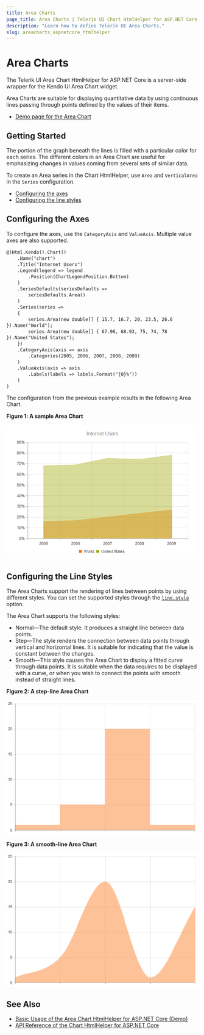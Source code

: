 ```yaml
---
title: Area Charts
page_title: Area Charts | Telerik UI Chart HtmlHelper for ASP.NET Core
description: "Learn how to define Telerik UI Area Charts."
slug: areacharts_aspnetcore_htmlhelper
---
```


# Area Charts

The Telerik UI Area Chart HtmlHelper for ASP.NET Core is a server-side wrapper for the Kendo UI Area Chart widget.

Area Charts are suitable for displaying quantitative data by using continuous lines passing through points defined by the values of their items.

* [Demo page for the Area Chart](https://demos.telerik.com/aspnet-core/area-charts/index)

## Getting Started

The portion of the graph beneath the lines is filled with a particular color for each series. The different colors in an Area Chart are useful for emphasizing changes in values coming from several sets of similar data.

To create an Area series in the Chart HtmlHelper, use `Area` and `VerticalArea` in the `Series` configuration.

* [Configuring the axes](#configuring-the-axes)
* [Configuring the line styles](#configuring-the-line-styles)

## Configuring the Axes

To configure the axes, use the `CategoryAxis` and `ValueAxis`. Multiple value axes are also supported.

    @(Html.Kendo().Chart()
        .Name("chart")
        .Title("Internet Users")
        .Legend(legend => legend
            .Position(ChartLegendPosition.Bottom)
        )
        .SeriesDefaults(seriesDefaults =>
            seriesDefaults.Area()
        )
        .Series(series =>
        {
            series.Area(new double[] { 15.7, 16.7, 20, 23.5, 26.6 }).Name("World");
            series.Area(new double[] { 67.96, 68.93, 75, 74, 78 }).Name("United States");
        })
        .CategoryAxis(axis => axis
            .Categories(2005, 2006, 2007, 2008, 2009)
        )
        .ValueAxis(axis => axis
            .Labels(labels => labels.Format("{0}%"))
        )
    )

The configuration from the previous example results in the following Area Chart.

**Figure 1: A sample Area Chart**

![Area Chart](images/chart-area.png)

## Configuring the Line Styles

The Area Charts support the rendering of lines between points by using different styles. You can set the supported styles through the [`line.style`](https://docs.telerik.com/kendo-ui/api/javascript/dataviz/ui/chart/configuration/series.line#series.line.style) option.

The Area Chart supports the following styles:

* Normal&mdash;The default style. It produces a straight line between data points.
* Step&mdash;The style renders the connection between data points through vertical and horizontal lines. It is suitable for indicating that the value is constant between the changes.
* Smooth&mdash;This style causes the Area Chart to display a fitted curve through data points. It is suitable when the data requires to be displayed with a curve, or when you wish to connect the points with smooth instead of straight lines.

**Figure 2: A step-line Area Chart**

![Step Line Chart](images/chart-step-area.png)

**Figure 3: A smooth-line Area Chart**

![Smooth Line Chart](images/chart-smooth-area.png)

## See Also

* [Basic Usage of the Area Chart HtmlHelper for ASP.NET Core (Demo)](https://demos.telerik.com/aspnet-core/area-charts/index)
* [API Reference of the Chart HtmlHelper for ASP.NET Core](/api/chart)
